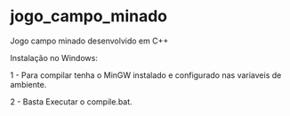 # jogo_campo_minado
Jogo campo minado desenvolvido em C++

Instalação no Windows:

1 - Para compilar tenha o MinGW instalado e configurado nas variaveis de ambiente.

2 - Basta Executar o compile.bat.
